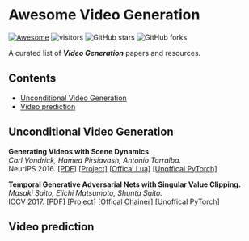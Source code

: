 # Awesome Video Generation

[![Awesome](https://cdn.rawgit.com/sindresorhus/awesome/d7305f38d29fed78fa85652e3a63e154dd8e8829/media/badge.svg)](https://github.com/sindresorhus/awesome)  ![visitors](https://visitor-badge.glitch.me/badge?page_id=Xiefan-Guo/Awesome-Video-Generation) ![GitHub stars](https://img.shields.io/github/stars/Xiefan-Guo/Awesome-Video-Generation?color=green)  ![GitHub forks](https://img.shields.io/github/forks/Xiefan-Guo/Awesome-Video-Generation?color=9cf)

A curated list of ***Video Generation*** papers and resources.

## Contents

- [Unconditional Video Generation](#unconditional-video-generation)
- [Video prediction](#video-prediction)



## Unconditional Video Generation

**Generating Videos with Scene Dynamics.**<br>
*Carl Vondrick, Hamed Pirsiavash, Antonio Torralba.*<br>
NeurIPS 2016. [[PDF]](http://www.cs.columbia.edu/~vondrick/tinyvideo/paper.pdf) [[Project]](http://www.cs.columbia.edu/~vondrick/tinyvideo/) [[Offical Lua]](https://github.com/cvondrick/videogan) [[Unoffical PyTorch]](https://github.com/batsa003/videogan)

**Temporal Generative Adversarial Nets with Singular Value Clipping.**<br>
*Masaki Saito, Eiichi Matsumoto, Shunta Saito.*<br>
ICCV 2017. [[PDF]](https://arxiv.org/pdf/1611.06624.pdf) [[Project]](https://pfnet-research.github.io/tgan/) [[Offical Chainer]](https://github.com/pfnet-research/tgan) [[Unoffical PyTorch]](https://github.com/proceduralia/tgan-pytorch)





## Video prediction

